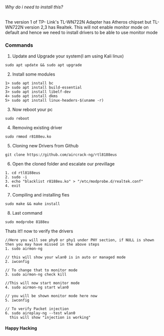###### Why do i need to install this?
The version 1 of TP- Link's TL-WN722N Adapter has Atheros chipset but TL-WN722N version 2,3 has Realtek. This will not enable monitor mode on default and hence we need to install drivers to be able to use monitor mode

### Commands
1. Update and Upgrade your system(I am using Kali linux)
``` 
sudo apt update && sudo apt upgrade
```

2. Install some modules 
```
1> sudo apt install bc 
2> sudo apt install build-essential       
3> sudo apt install libelf-dev 
4> sudo apt install dkms
5> sudo apt install linux-headers-$(uname -r)
```

3. Now reboot your pc
```
sudo reboot
```

4. Removing existing driver
```
sudo rmmod r8188eu.ko
```

5. Cloning new Drivers from Github
```
git clone https://github.com/aircrack-ng/rtl8188eus
```
6. Open the cloned folder and escalate our previllage
```
1. cd rtl8188eus
2. sudo -i
3. echo "blacklist r8188eu.ko" > "/etc/modprobe.d/realtek.conf"
4. exit
```
7. Compiling and installing fies
```
sudo make && make install
```
8. Last command
```
sudo modprobe 8188eu
```

Thats it!! now to verify the drivers 
```
//Here you will see phy0 or phy1 under PHY section, if NULL is shown then you may have missed in the above steps
1. sudo airmon-ng 

// this will show your wlan0 is in auto or managed mode
2. iwconfig 

// To change that to monitor mode
3. sudo airmon-ng check kill

//This will now start monitor mode
4. sudo airmon-ng start wlan0 

// you will be shown monitor mode here now 
5. iwconfig 

// To verify Packet injection 
6. sudo aireplay-ng --test wlan0
  this will show "injection is working"
  ```
  
  
#### Happy Hacking
